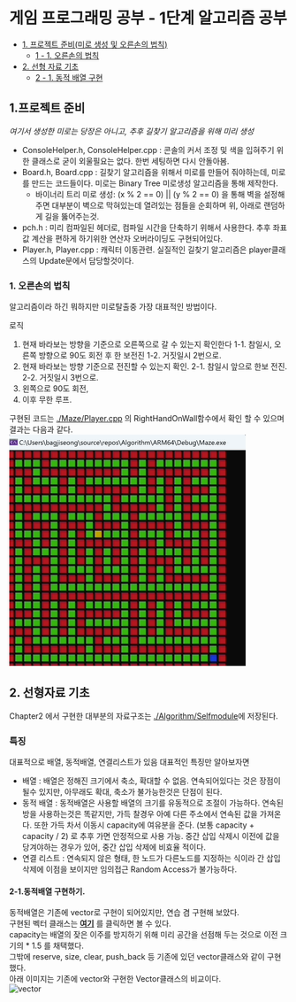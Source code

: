 # 게임 프로그래밍 공부 - 1단계 알고리즘 공부   

- [1. 프로젝트 준비(미로 생성 및 오른손의 법칙)](#프로젝트-준비)
  - [1 - 1. 오른손의 법칙](#1-오른손의-법칙)
- [2. 선형 자료 기초](#2-선형자료-기초)
  - [ 2 - 1. 동적 배열 구현](#2-1-동적배열-구현하기)


## 1.프로젝트 준비   
*여기서 생성한 미로는 당장은 아니고, 추후 길찾기 알고리즘을 위해 미리 생성*
- ConsoleHelper.h, ConsoleHelper.cpp : 콘솔의 커서 조정 및 색을 입혀주기 위한 클래스로 굳이 외울필요는 없다. 한번 세팅하면 다시 안돌아봄.  
- Board.h, Board.cpp : 길찾기 알고리즘을 위해서 미로를 만들어 줘야하는데, 미로를 만드는 코드들이다. 미로는 Binary Tree 미로생성 알고리즘을 통해 제작한다.  
    - 바이너리 트리 미로 생성:  (x % 2 == 0) || (y % 2 == 0) 을 통해 벽을 설정해주면 대부분이 벽으로 막혀있는데 열려있는 점들을 순회하며 위, 아래로 랜덤하게 길을 뚫어주는것.  
- pch.h : 미리 컴파일된 헤더로, 컴파일 시간을 단축하기 위해서 사용한다. 추후 좌표값 계산을 편하게 하기위한 연산자 오버라이딩도 구현되어있다.   
- Player.h, Player.cpp : 캐릭터 이동관련. 실질적인 길찾기 알고리즘은 player클래스의 Update문에서 담당할것이다.  
### 1. 오른손의 법칙    
알고리즘이라 하긴 뭐하지만 미로탈출중 가장 대표적인 방법이다.  

로직 
1. 현재 바라보는 방향을 기준으로 오른쪽으로 갈 수 있는지 확인한다
1-1. 참일시, 오른쪽 방향으로 90도 회전 후 한 보전진
1-2. 거짓일시 2번으로.
2. 현재 바라보는 방향 기준으로 전진할 수 있는지 확인.
2-1. 참일시 앞으로 한보 전진.
2-2. 거짓일시 3번으로.
3. 왼쪽으로 90도 회전,
4. 이후 무한 루프.

구현된 코드는 [./Maze/Player.cpp](./Maze/Player.cpp) 의 RightHandOnWall함수에서 확인 할 수 있으며 결과는 다음과 같다.  
![오른손법칙](./GitHubImage/RightHandOnWall.gif)


## 2. 선형자료 기초   
Chapter2 에서 구현한 대부분의 자료구조는 [./Algorithm/Selfmodule](./Algorithm/Selfmodule)에 저장된다.  
### 특징  
대표적으로 배열, 동적배열, 연결리스트가 있음
대표적인 특징만 알아보자면  
- 배열 : 배열은 정해진 크기에서 축소, 확대할 수 없음. 연속되어있다는 것은 장점이 될수 있지만, 아무래도 확대, 축소가 불가능한것은 단점이 된다.
- 동적 배열 : 동적배열은 사용할 배열의 크기를 유동적으로 조절이 가능하다. 연속된 방을 사용하는것은 똑같지만, 가득 찰경우 아예 다른 주소에서 연속된 값을 가져온다.
또한 가득 차서 이동시 capacity에 여유분을 준다. (보통 capacity + capacity / 2) 로 추후 가면 안정적으로 사용 가능. 중간 삽입 삭제시 이전에 값을 당겨야하는 경우가 있어, 
중간 삽입 삭제에 비효율 적이다.  
- 연결 리스트 : 연속되지 않은 형태, 한 노드가 다른노드를 지정하는 식이라 간 삽입 삭제에 이점을 보이지만 임의접근 Random Access가 불가능하다.
#### 2-1.동적배열 구현하기.   
동적배열은 기존에 vector로 구현이 되어있지만, 연습 겸 구현해 보았다.   
구현된 벡터 클래스는 **[여기](./Algorithm/SelfModule/Vector.h)** 를 클릭하면 볼 수 있다.   
capacity는 배열의 잦은 이주를 방지하기 위해 미리 공간을 선점해 두는 것으로 이전 크기의 * 1.5 를 채택했다.  
그밖에 reserve, size, clear, push_back 등 기존에 있던 vector클래스와 같이 구현했다.  
아래 이미지는 기존에 vector와 구현한 Vector클래스의 비교이다.  
![vector](./GitHubImage/Vector)   


